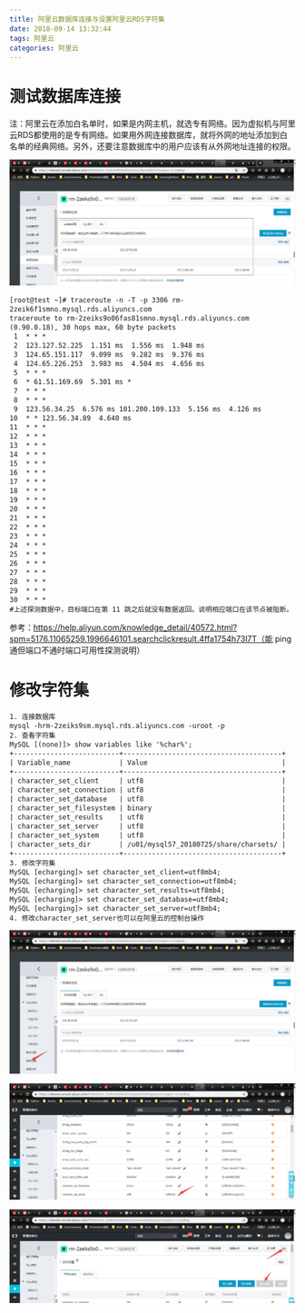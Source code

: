 ```yaml
---
title: 阿里云数据库连接与设置阿里云RDS字符集
date: 2018-09-14 13:32:44
tags: 阿里云
categories: 阿里云
---
```


# 测试数据库连接

注：阿里云在添加白名单时，如果是内网主机，就选专有网络。因为虚拟机与阿里云RDS都使用的是专有网络。如果用外网连接数据库，就将外网的地址添加到白名单的经典网络。另外，还要注意数据库中的用户应该有从外网地址连接的权限。

![](/images/aliRDS/设置白名单.jpg)

```shell
[root@test ~]# traceroute -n -T -p 3306 rm-2zeik6f1smno.mysql.rds.aliyuncs.com
traceroute to rm-2zeiks9o06fas81smno.mysql.rds.aliyuncs.com (0.90.0.18), 30 hops max, 60 byte packets
 1  * * *
 2  123.127.52.225  1.151 ms  1.556 ms  1.948 ms
 3  124.65.151.117  9.099 ms  9.282 ms  9.376 ms
 4  124.65.226.253  3.983 ms  4.504 ms  4.656 ms
 5  * * *
 6  * 61.51.169.69  5.301 ms *
 7  * * *
 8  * * *
 9  123.56.34.25  6.576 ms 101.200.109.133  5.156 ms  4.126 ms
10  * * 123.56.34.89  4.640 ms
11  * * *
12  * * *
13  * * *
14  * * *
15  * * *
16  * * *
17  * * *
18  * * *
19  * * *
20  * * *
21  * * *
22  * * *
23  * * *
24  * * *
25  * * *
26  * * *
27  * * *
28  * * *
29  * * *
30  * * *
#上述探测数据中，目标端口在第 11 跳之后就没有数据返回。说明相应端口在该节点被阻断。
```

参考：https://help.aliyun.com/knowledge_detail/40572.html?spm=5176.11065259.1996646101.searchclickresult.4ffa1754h73l7T（能 ping 通但端口不通时端口可用性探测说明）

# 修改字符集

```shell
1. 连接数据库
mysql -hrm-2zeiks9sm.mysql.rds.aliyuncs.com -uroot -p
2. 查看字符集
MySQL [(none)]> show variables like '%char%';
+--------------------------+---------------------------------------+
| Variable_name            | Value                                 |
+--------------------------+---------------------------------------+
| character_set_client     | utf8                                  |
| character_set_connection | utf8                                  |
| character_set_database   | utf8                                  |
| character_set_filesystem | binary                                |
| character_set_results    | utf8                                  |
| character_set_server     | utf8                                  |
| character_set_system     | utf8                                  |
| character_sets_dir       | /u01/mysql57_20180725/share/charsets/ |
+--------------------------+---------------------------------------+
3. 修改字符集
MySQL [echarging]> set character_set_client=utf8mb4;
MySQL [echarging]> set character_set_connection=utf8mb4;
MySQL [echarging]> set character_set_results=utf8mb4;
MySQL [echarging]> set character_set_database=utf8mb4; 
MySQL [echarging]> set character_set_server=utf8mb4;
4. 修改character_set_server也可以在阿里云的控制台操作
```

![打开设置参数](/images/aliRDS/设置mysql参数1.jpg)

![找到要修改的项进行修改](/images/aliRDS/设置mysql参数2.jpg)

![修改后提交](/images/aliRDS/设置mysql参数3.jpg)